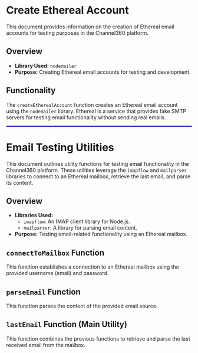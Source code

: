 # Create Ethereal Account

This document provides information on the creation of Ethereal email accounts for testing purposes in the Channel360 platform.

## Overview
- **Library Used:** `nodemailer`
- **Purpose:** Creating Ethereal email accounts for testing and development.

## Functionality
The `createEtherealAccount` function creates an Ethereal email account using the `nodemailer` library. Ethereal is a service that provides fake SMTP servers for testing email functionality without sending real emails.

<hr style="border: 0.05px solid blue;">

# Email Testing Utilities

This document outlines utility functions for testing email functionality in the Channel360 platform. These utilities leverage the `imapflow` and `mailparser` libraries to connect to an Ethereal mailbox, retrieve the last email, and parse its content.

## Overview
- **Libraries Used:**
  - `imapflow`: An IMAP client library for Node.js.
  - `mailparser`: A library for parsing email content.
- **Purpose:** Testing email-related functionality using an Ethereal mailbox.

## `connectToMailbox` Function
This function establishes a connection to an Ethereal mailbox using the provided username (email) and password.

## `parseEmail` Function
This function parses the content of the provided email source.

## `lastEmail` Function (Main Utility)
This function combines the previous functions to retrieve and parse the last received email from the mailbox.



